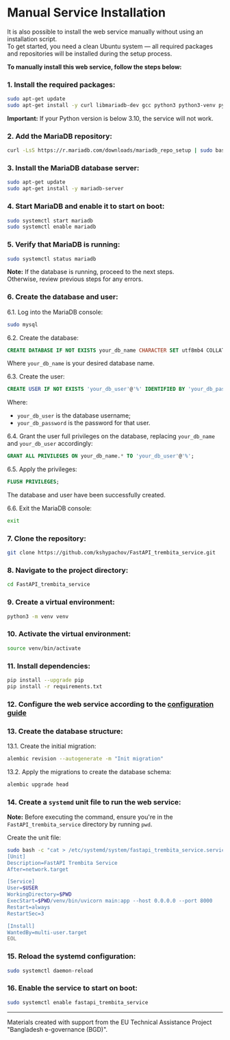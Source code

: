 # Manual Service Installation

It is also possible to install the web service manually without using an installation script.  
To get started, you need a clean Ubuntu system — all required packages and repositories will be installed during the setup process.

**To manually install this web service, follow the steps below:**

### 1. Install the required packages:

```bash
sudo apt-get update
sudo apt-get install -y curl libmariadb-dev gcc python3 python3-venv python3-dev git
```

**Important:** If your Python version is below 3.10, the service will not work.

### 2. Add the MariaDB repository:

```bash
curl -LsS https://r.mariadb.com/downloads/mariadb_repo_setup | sudo bash
```

### 3. Install the MariaDB database server:

```bash
sudo apt-get update
sudo apt-get install -y mariadb-server
```

### 4. Start MariaDB and enable it to start on boot:

```bash
sudo systemctl start mariadb
sudo systemctl enable mariadb
```

### 5. Verify that MariaDB is running:

```bash
sudo systemctl status mariadb
```

**Note:** If the database is running, proceed to the next steps.  
Otherwise, review previous steps for any errors.

### 6. Create the database and user:

6.1. Log into the MariaDB console:

```bash
sudo mysql
```

6.2. Create the database:
```sql
CREATE DATABASE IF NOT EXISTS your_db_name CHARACTER SET utf8mb4 COLLATE utf8mb4_unicode_ci;
```
Where `your_db_name` is your desired database name.

6.3. Create the user:
```sql
CREATE USER IF NOT EXISTS 'your_db_user'@'%' IDENTIFIED BY 'your_db_password';
```
Where:
- `your_db_user` is the database username;
- `your_db_password` is the password for that user.

6.4. Grant the user full privileges on the database, replacing `your_db_name` and `your_db_user` accordingly:
```sql
GRANT ALL PRIVILEGES ON your_db_name.* TO 'your_db_user'@'%';
```

6.5. Apply the privileges:
```sql
FLUSH PRIVILEGES;
```

The database and user have been successfully created.

6.6. Exit the MariaDB console:

```bash
exit
```

### 7. Clone the repository:

```bash
git clone https://github.com/kshypachov/FastAPI_trembita_service.git
```

### 8. Navigate to the project directory:

```bash
cd FastAPI_trembita_service
```

### 9. Create a virtual environment:

```bash
python3 -m venv venv
```

### 10. Activate the virtual environment:

```bash
source venv/bin/activate
```

### 11. Install dependencies:

```bash
pip install --upgrade pip
pip install -r requirements.txt
```

### 12. Configure the web service according to the [configuration guide](/docs/configuration.md)

### 13. Create the database structure:

13.1. Create the initial migration:

```bash
alembic revision --autogenerate -m "Init migration"
```

13.2. Apply the migrations to create the database schema:

```bash
alembic upgrade head
```

### 14. Create a `systemd` unit file to run the web service:

**Note:** Before executing the command, ensure you're in the `FastAPI_trembita_service` directory by running `pwd`.

Create the unit file:

```bash
sudo bash -c "cat > /etc/systemd/system/fastapi_trembita_service.service" << EOL
[Unit]
Description=FastAPI Trembita Service
After=network.target

[Service]
User=$USER
WorkingDirectory=$PWD
ExecStart=$PWD/venv/bin/uvicorn main:app --host 0.0.0.0 --port 8000
Restart=always
RestartSec=3

[Install]
WantedBy=multi-user.target
EOL
```

### 15. Reload the systemd configuration:

```bash
sudo systemctl daemon-reload
```

### 16. Enable the service to start on boot:

```bash
sudo systemctl enable fastapi_trembita_service
```

---

Materials created with support from the EU Technical Assistance Project "Bangladesh e-governance (BGD)".